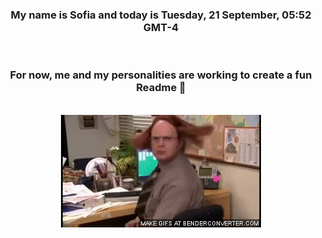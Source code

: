 


<div align="center">
<h3 >My name is Sofia and today is Tuesday, 21 September, 05:52 GMT-4</h3><br>
<h3 >For now, me and my personalities are working to create a fun Readme 👋
</h3><br>
<img src='img/dwight.gif' alt='working...'/>
</div>

